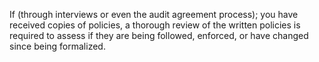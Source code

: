 
If (through interviews or even the audit agreement process); you have received copies of policies, a thorough review of the written policies is required to assess if they are being followed, enforced, or have changed since being formalized.
